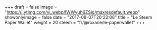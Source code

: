 +++
draft = false
image = "https://i.ytimg.com/vi_webp/IWWyuh6ZSig/maxresdefault.webp"
showonlyimage = false
date = "2017-08-07T20:22:08"
title = "Le Steem Paper Wallet"
weight = 20
steem = "fr/@roxane/le-paperwallet"
+++

<!--more-->
